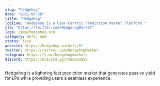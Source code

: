 ```yaml
---
slug: "hedgehog"
date: "2021-03-30"
title: "Hedgehog"
logline: "Hedgehog is a User-Centric Prediction Market Platform."
cta: "https://twitter.com/HedgehogMarket"
logo: /img/hedgehog.svg
category: defi, amm
status: live
website: https://hedgehog.markets/#/
twitter: https://twitter.com/HedgehogMarket
telegram: https://t.me/hedgehogmarkets
discord: https://discord.gg/vt8Dw5SN58
---
```


Hedgehog is a lightning fast prediction market that generates passive yield for LPs while providing users a seamless experience.
